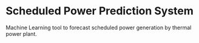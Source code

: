 # Scheduled Power Prediction System
 Machine Learning tool to forecast scheduled power generation by thermal power plant.
